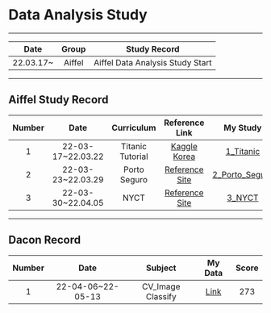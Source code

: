 # Data Analysis Study
---
|Date|Group|Study Record|
|:---:|:---:|:---:|
|22.03.17~|Aiffel|Aiffel Data Analysis Study Start|


---
## Aiffel Study Record
|Number|Date|Curriculum|Reference Link|My Study|
|:------:|:---:|:---:|:---:|:---:|
|1|22-03-17~22.03.22|Titanic Tutorial|[Kaggle Korea](https://kaggle-kr.tistory.com/17)|[1_Titanic](https://github.com/youngchurl/Data-Analysis-Study/tree/main/Write/1_Titanic)
|2|22-03-23~22.03.29|Porto Seguro|[Reference Site](https://www.kaggle.com/code/gpreda/porto-seguro-exploratory-analysis-and-prediction/notebook)|[2_Porto_Seguro](https://github.com/youngchurl/Data-Analysis-Study/tree/main/Write/2_porto_seguro)|
|3|22-03-30~22.04.05|NYCT|[Reference Site](https://www.kaggle.com/code/aiswaryaramachandran/eda-baseline-model-0-40-rmse/notebook)|[3_NYCT](https://github.com/youngchurl/Data-Analysis-Study/blob/main/Write/3_NYCT/NYCT.ipynb)|
---
## Dacon Record
|Number|Date|Subject|My Data|Score|
|:---:|:---:|:---:|:---:|:---:|
|1|22-04-06~22-05-13|CV_Image Classify|[Link](https://github.com/youngchurl/Data-Analysis-Study/tree/main/Competition/Dacon/1_CV)|273|

